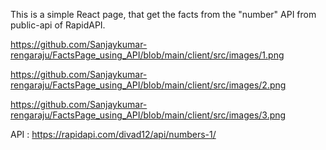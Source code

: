 This is a simple React page, that get the facts from the "number" API from public-api of RapidAPI.

https://github.com/Sanjaykumar-rengaraju/FactsPage_using_API/blob/main/client/src/images/1.png

https://github.com/Sanjaykumar-rengaraju/FactsPage_using_API/blob/main/client/src/images/2.png

https://github.com/Sanjaykumar-rengaraju/FactsPage_using_API/blob/main/client/src/images/3.png


API : https://rapidapi.com/divad12/api/numbers-1/
